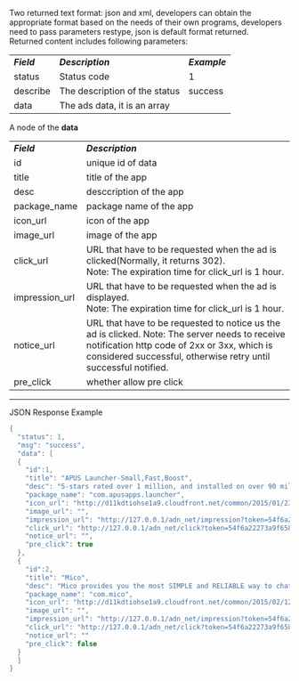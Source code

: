 Two returned text format: json and xml, developers can obtain the appropriate format based on the needs of their own programs, developers need to pass parameters restype, json is default format returned.    
Returned content includes following parameters:    
<table>
<tbody>
<tr><td><em><b>Field</b></em></td><td><em><b>Description</b></em></td><td><em><b>Example</b></em></td>
<tr><td>status</td><td>Status code</td><td>1</td>
<tr><td>describe</td><td>The description of the status</td><td>success</td>
<tr><td>data</td><td>The ads data, it is an array</td><td> </td>
</tbody>
</table>

A node of the <b>data</b> 
<table>
<tbody>
<tr><td><em><b>Field</b></em></td><td><em><b>Description</b></em></td>
<tr><td>id</td><td>unique id of data</td>
<tr><td>title</td><td>title of the app</td>
<tr><td>desc</td><td>desccription of the app</td>
<tr><td>package_name</td><td>package name of the app</td>
<tr><td>icon_url</td><td>icon of the app</td>
<tr><td>image_url</td><td>image of the app</td>
<tr><td>click_url</td><td> URL that have to be requested when the ad is clicked(Normally, it returns 302). <br>Note: The expiration time for click_url is 1 hour.</td>
<tr><td>impression_url</td><td>URL that have to be requested when the ad is displayed. <br>Note: The expiration time for click_url is 1 hour.</td></td>
<tr><td>notice_url</td><td>URL that have to be requested to notice us the ad is clicked. Note: The server needs to receive notification http code of 2xx or 3xx, which is considered successful, otherwise retry until successful notified.</td>
<tr><td>pre_click</td><td>whether allow pre click</td>
</tbody>
</table>


***

JSON Response Example    
```java
{
  "status": 1,
  "msg": "success",
  "data": [
  {
    "id":1,
    "title": "APUS Launcher-Small,Fast,Boost",
    "desc": "5-stars rated over 1 million, and installed on over 90 million devices in over 235 countries.",
    "package_name": "com.apusapps.launcher",
    "icon_url": "http://d11kdtiohse1a9.cloudfront.net/common/2015/01/23/142199355187006.png",
    "image_url": "",
    "impression_url": "http://127.0.0.1/adn_net/impression?token=54f6a22273a9f6580a000971&sign=tXWo8YoZf7306714&timestamp=1425449503",
    "click_url": "http://127.0.0.1/adn_net/click?token=54f6a22273a9f6580a000981&sign=aAavDASV4a06225f&timestamp=1425449503&cid=2138&aid=1",
    "notice_url": "",
    "pre_click": true
  },
  {
    "id":2,
    "title": "Mico",
    "desc": "Mico provides you the most SIMPLE and RELIABLE way to chat with strangers and meet new friends.",
    "package_name": "com.mico",
    "icon_url": "http://d11kdtiohse1a9.cloudfront.net/common/2015/02/12/142373089166901.png",
    "image_url": "",
    "impression_url": "http://127.0.0.1/adn_net/impression?token=54f6a22273a9f6580a000991&sign=9KVU5YSJ087a605c&timestamp=1425449503",
    "click_url": "http://127.0.0.1/adn_net/click?token=54f6a22273a9f6580a0009b1&sign=uuhFH57Rd215c8a0&timestamp=1425449503&cid=2604&aid=1",
    "notice_url": ""
    "pre_click": false
  }
  ]
}
```